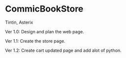 # CommicBookStore
Tintin, Asterix

Ver 1.0:
  Design and plan the web page.

Ver 1.1:
  Create the store page.

Ver 1.2:
  Create cart updated page and add alot of python.

